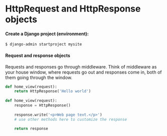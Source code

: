 # HttpRequest and HttpResponse objects

#### Create a Django project (environment):
```
$ django-admin startproject mysite
```

#### Request and response objects
Requests and responses go through middleware. Think of middleware as your house window, where requests go out and responses come in, both of them going through the window.
```python
def home_view(request):
    return HttpResponse('Hello world')
    
def home_view(request):
    response = HttpResponse()
    
    response.write('<p>Web page text.</p>')
    # use other methods here to customize the response
    
    return response
```
